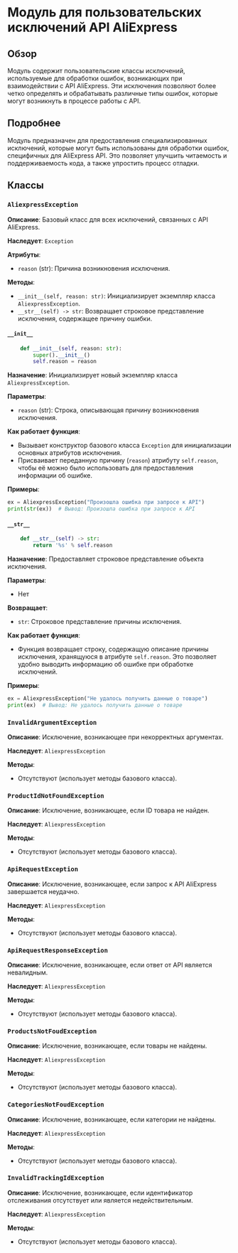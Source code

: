 # Модуль для пользовательских исключений API AliExpress
## Обзор

Модуль содержит пользовательские классы исключений, используемые для обработки ошибок, возникающих при взаимодействии с API AliExpress. Эти исключения позволяют более четко определять и обрабатывать различные типы ошибок, которые могут возникнуть в процессе работы с API.

## Подробнее

Модуль предназначен для предоставления специализированных исключений, которые могут быть использованы для обработки ошибок, специфичных для AliExpress API. Это позволяет улучшить читаемость и поддерживаемость кода, а также упростить процесс отладки.

## Классы

### `AliexpressException`

**Описание**: Базовый класс для всех исключений, связанных с API AliExpress.

**Наследует**: `Exception`

**Атрибуты**:
- `reason` (str): Причина возникновения исключения.

**Методы**:
- `__init__(self, reason: str)`: Инициализирует экземпляр класса `AliexpressException`.
- `__str__(self) -> str`: Возвращает строковое представление исключения, содержащее причину ошибки.

#### `__init__`
```python
    def __init__(self, reason: str):
        super().__init__()
        self.reason = reason
```
**Назначение**: Инициализирует новый экземпляр класса `AliexpressException`.

**Параметры**:
- `reason` (str): Строка, описывающая причину возникновения исключения.

**Как работает функция**:
- Вызывает конструктор базового класса `Exception` для инициализации основных атрибутов исключения.
- Присваивает переданную причину (`reason`) атрибуту `self.reason`, чтобы её можно было использовать для предоставления информации об ошибке.

**Примеры**:
```python
ex = AliexpressException("Произошла ошибка при запросе к API")
print(str(ex))  # Вывод: Произошла ошибка при запросе к API
```

#### `__str__`
```python
    def __str__(self) -> str:
        return '%s' % self.reason
```

**Назначение**: Предоставляет строковое представление объекта исключения.

**Параметры**:
- Нет

**Возвращает**:
- `str`: Строковое представление причины исключения.

**Как работает функция**:
- Функция возвращает строку, содержащую описание причины исключения, хранящуюся в атрибуте `self.reason`. Это позволяет удобно выводить информацию об ошибке при обработке исключений.

**Примеры**:
```python
ex = AliexpressException("Не удалось получить данные о товаре")
print(ex)  # Вывод: Не удалось получить данные о товаре
```

### `InvalidArgumentException`

**Описание**: Исключение, возникающее при некорректных аргументах.

**Наследует**: `AliexpressException`

**Методы**:
- Отсутствуют (использует методы базового класса).

### `ProductIdNotFoundException`

**Описание**: Исключение, возникающее, если ID товара не найден.

**Наследует**: `AliexpressException`

**Методы**:
- Отсутствуют (использует методы базового класса).

### `ApiRequestException`

**Описание**: Исключение, возникающее, если запрос к API AliExpress завершается неудачно.

**Наследует**: `AliexpressException`

**Методы**:
- Отсутствуют (использует методы базового класса).

### `ApiRequestResponseException`

**Описание**: Исключение, возникающее, если ответ от API является невалидным.

**Наследует**: `AliexpressException`

**Методы**:
- Отсутствуют (использует методы базового класса).

### `ProductsNotFoudException`

**Описание**: Исключение, возникающее, если товары не найдены.

**Наследует**: `AliexpressException`

**Методы**:
- Отсутствуют (использует методы базового класса).

### `CategoriesNotFoudException`

**Описание**: Исключение, возникающее, если категории не найдены.

**Наследует**: `AliexpressException`

**Методы**:
- Отсутствуют (использует методы базового класса).

### `InvalidTrackingIdException`

**Описание**: Исключение, возникающее, если идентификатор отслеживания отсутствует или является недействительным.

**Наследует**: `AliexpressException`

**Методы**:
- Отсутствуют (использует методы базового класса).
